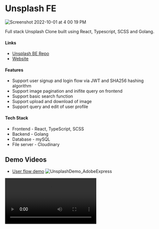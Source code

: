 # Unsplash FE #

![Screenshot 2022-10-01 at 4 00 19 PM](https://user-images.githubusercontent.com/57489399/193399907-81e7ef0b-baf5-4de0-8d5f-94b77c9e00dc.png)

Full stack Unsplash Clone built using React, Typescript, SCSS and Golang.

#### Links
* [Unsplash BE Repo](https://github.com/NganJason/ChatGroup-BE)
* [Website](https://keen-elf-3ab3ce.netlify.app/)

#### Features
* Support user signup and login flow via JWT and SHA256 hashing algorithm
* Support image pagination and inifite query on frontend
* Support basic search function
* Support upload and download of image
* Support query and edit of user profile

#### Tech Stack
* Frontend - React, TypeScript, SCSS
* Backend - Golang
* Database - mySQL
* File server - Cloudinary


## Demo Videos ##
* [User flow demo](https://www.canva.com/design/DAFNyMFttyo/oIH2SiTuLi4pXwUdImICTg/watch?utm_content=DAFNyMFttyo&utm_campaign=celebratory_first_publish&utm_medium=link&utm_source=celebratory_first_publish)
![UnsplashDemo_AdobeExpress](https://user-images.githubusercontent.com/57489399/193401323-a7ab1655-692a-45ea-b2a7-c451d479ac3f.gif)

<video src="[e6.mp4](https://user-images.githubusercontent.com/57489399/193401323-a7ab1655-692a-45ea-b2a7-c451d479ac3f.gif)" name="User Navigation Flow">

